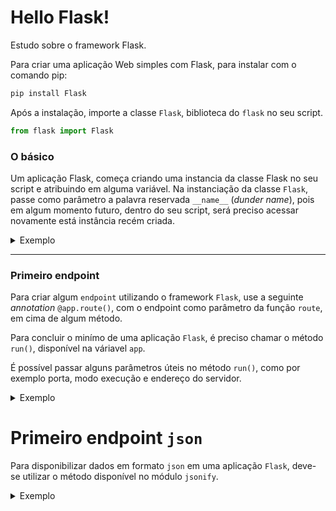 # Hello Flask!

Estudo sobre o framework Flask.

Para criar uma aplicação Web simples com Flask, para instalar com o comando pip:

```bash
pip install Flask
```

Após a instalação, importe a classe `Flask`, biblioteca do `flask` no seu script.

```python
from flask import Flask
```

### O básico
Um aplicação Flask, começa criando uma instancia da classe Flask no seu script e atribuindo em alguma variável. Na instanciação da classe `Flask`, passe como parâmetro a palavra reservada `__name__` (_dunder name_), pois em algum momento futuro, dentro do seu script, será preciso acessar novamente está instância recém criada.


<details>
  <summary>Exemplo</summary>

  ```python
  from flask import Flask
  app = Flask(__name__)
  ```

</details>

---

### Primeiro endpoint 
Para criar algum `endpoint` utilizando o framework `Flask`, use a seguinte _annotation_ `@app.route()`, com o endpoint como parâmetro da função `route`, em cima de algum método.


Para concluir o minímo de uma aplicação `Flask`, é preciso chamar o método `run()`, disponível na váriavel `app`.

É possível passar alguns parâmetros úteis no método `run()`, como por exemplo porta, modo execução e endereço do servidor.

<details>
  <summary>Exemplo</summary>

  ```python
  from flask import Flask

  
  app = Flask(__name__)

  @app.route("/")
  def ola():
    return 'Ola mundo!'
  
  if __name__ == '__main__':
    app.run(debug=True, host='0.0.0.0', port=8000)
  
  ```

</details>


# Primeiro endpoint `json`

Para disponibilizar dados em formato `json` em uma aplicação `Flask`, deve-se utilizar o método disponível no módulo `jsonify`.

<details>
  <summary>Exemplo</summary>

  ```python
  from flask import Flask, jsonify

  @app.route("/")
  def ola():
    return jsonify({'msg': 'Ola mundo!'})

  # ...
  ```

</details>